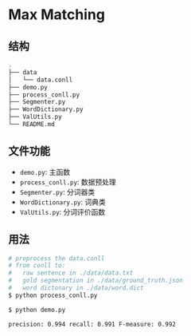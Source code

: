 # Max Matching

## 结构

```sh
.
├── data
│   └── data.conll
├── demo.py
├── process_conll.py
├── Segmenter.py
├── WordDictionary.py
├── ValUtils.py
└── README.md
```

## 文件功能

* `demo.py`: 主函数
* `process_conll.py`: 数据预处理
* `Segmenter.py`: 分词器类
* `WordDictionary.py`: 词典类
* `ValUtils.py`: 分词评价函数

## 用法

```sh
# preprocess the data.conll
# from conll to:
#   raw sentence in ./data/data.txt
#   gold segmentation in ./data/ground_truth.json
#   word dictonary in ./data/word.dict
$ python process_conll.py

$ python demo.py

precision: 0.994 recall: 0.991 F-measure: 0.992
```